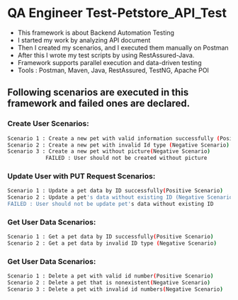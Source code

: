# QA Engineer Test-Petstore_API_Test
- This framework is about Backend Automation Testing
- I started my work by analyzing API document
- Then I created my scenarios, and I executed them manually on Postman
- After this I wrote my test scripts by using RestAssured-Java.
- Framework supports parallel execution and data-driven testing
- Tools : Postman, Maven, Java, RestAssured, TestNG, Apache POI
## Following scenarios are executed in this framework and failed ones are declared.


### Create User Scenarios:
```bash
Scenario 1 : Create a new pet with valid information successfully (Positive Scenario)
Scenario 2 : Create a new pet with invalid Id type (Negative Scenario)
Scenario 3 : Create a new pet without picture(Negative Scenario)
            FAILED : User should not be created without picture
```
### Update User with PUT Request Scenarios:
```bash
Scenario 1 : Update a pet data by ID successfully(Positive Scenario) 
Scenario 2 : Update a pet's data without existing ID (Negative Scenario)
FAILED : User should not be update pet's data without existing ID
```
### Get User Data Scenarios:
```bash
Scenario 1 : Get a pet data by ID successfully(Positive Scenario) 
Scenario 2 : Get a pet data by invalid ID type (Negative Scenario)
```
### Get User Data Scenarios:
```bash
Scenario 1 : Delete a pet with valid id number(Positive Scenario) 
Scenario 2 : Delete a pet that is nonexistent(Negative Scenario)
Scenario 3 : Delete a pet with invalid id numbers(Negative Scenario)
```

